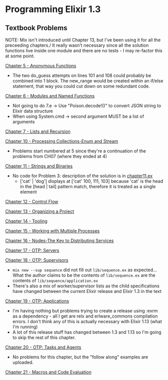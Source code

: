 # Programming Elixir 1.3
## Textbook Problems

NOTE:
Mix isn't introduced until Chapter 13, but I've been using it for all the preceeding chapters./
It really wasn't necessary since all the solution functions live inside one module and there are no tests - I may re-factor this at some point.


[Chapter 5 - Anonymous Functions](https://github.com/kwardynski/textbook_problems_elixir_programming_elixir_1.3/tree/master/chapter05)
* The two do_guess attempts on lines 101 and 108 could probably be combined into 1 block. The new_range would be created within an if/else statement, that way you could cut down on some redundant code.

[Chapter 6 - Modules and Named Functions](https://github.com/kwardynski/textbook_problems_elixir_programming_elixir_1.3/tree/master/chapter06)
* Not going to do 7.e -> Use "Poison.decode!()" to convert JSON string to Elixir data structure
* When using System.cmd -> second argument MUST be a list of arguments

[Chapter 7 - Lists and Recursion](https://github.com/kwardynski/textbook_problems_elixir_programming_elixir_1.3/tree/master/chapter07)

[Chapter 10 - Processing Collections-Enum and Stream](https://github.com/kwardynski/textbook_problems_elixir_programming_elixir_1.3/tree/master/chapter10)
* Problems start numbered at 5 since they're a continuation of the problems from CH07 (where they ended at 4)

[Chapter 11 - Strings and Binaries](https://github.com/kwardynski/textbook_problems_elixir_programming_elixir_1.3/tree/master/chapter11)
* No code for Problem 3: description of the solution is in [chapter11.ex](https://github.com/kwardynski/textbook_problems_elixir_programming_elixir_1.3/blob/master/chapter11/lib/chapter11.ex)
  * ['cat' | 'dog'] displays at ['cat' 100, 111, 103] because 'cat' is the head in the [head | tail] pattern match, therefore it is treated as a single element

[Chapter 12 - Control Flow](https://github.com/kwardynski/textbook_problems_elixir_programming_elixir_1.3/tree/master/chapter12)

[Chapter 13 - Organizing a Project](https://github.com/kwardynski/textbook_problems_elixir_programming_elixir_1.3/tree/master/chapter13)

[Chapter 14 - Tooling](https://github.com/kwardynski/textbook_problems_elixir_programming_elixir_1.3/tree/master/chapter14)

[Chapter 15 - Working with Multiple Processes](https://github.com/kwardynski/textbook_problems_elixir_programming_elixir_1.3/tree/master/chapter15)

[Chapter 16 - Nodes-The Key to Distributing Services](https://github.com/kwardynski/textbook_problems_elixir_programming_elixir_1.3/tree/master/chapter16)

[Chapter 17 - OTP: Servers](https://github.com/kwardynski/textbook_problems_elixir_programming_elixir_1.3/tree/master/chapter17)

[Chapter 18 - OTP: Supervisors](https://github.com/kwardynski/textbook_problems_elixir_programming_elixir_1.3/tree/master/chapter18)
* `mix new --sup sequence` did not fill out `lib/sequence.ex` as expected... What the author claims to be the contents of `lib/sequence.ex` are the contents of `lib/sequence/application.ex`
* There's also a mix of worker/supervisor lists as the child specifications have changed between the current Elixir release and Elixir 1.3 in the text

[Chapter 19 - OTP: Applications](https://github.com/kwardynski/textbook_problems_elixir_programming_elixir_1.3/tree/master/chapter19)
* I'm having nothing but problems trying to create a release using :exrm as a dependency - all I get are relx and erlware_commons compilation errors. I don't think any of this is actually necessary with Elixir 1.13 (what I'm running)
* A lot of this release stuff has changed between 1.3 and 1.13 so I'm going to skip the rest of this chapter.

[Chapter 20 - OTP: Tasks and Agents](https://github.com/kwardynski/textbook_problems_elixir_programming_elixir_1.3/tree/master/chapter20)
* No problems for this chapter, but the "follow along" examples are uploaded.

[Chapter 21 - Macros and Code Evaluation](https://github.com/kwardynski/textbook_problems_elixir_programming_elixir_1.3/tree/master/chapter21)